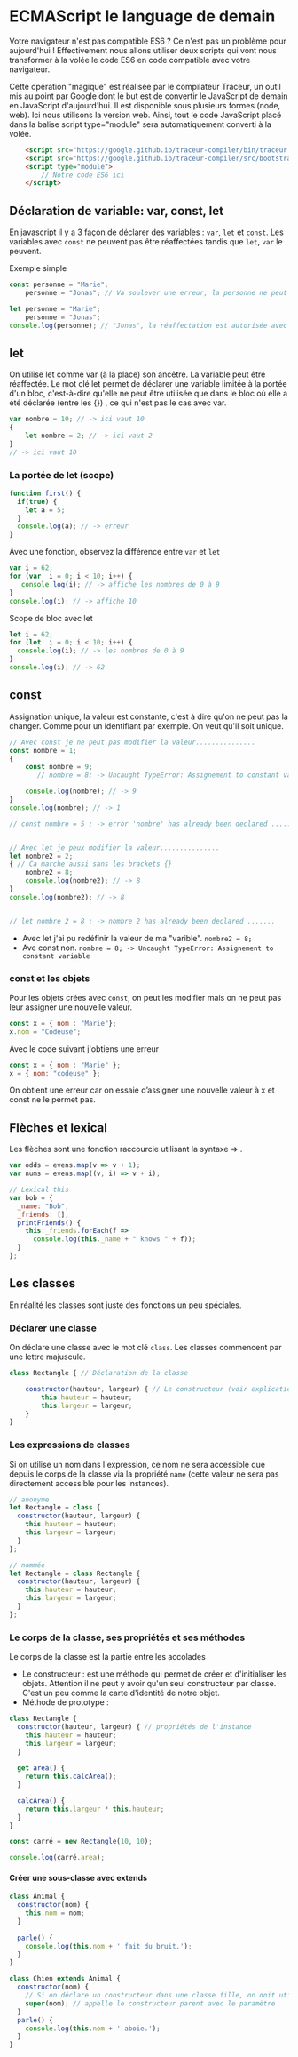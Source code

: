 # ECMAScript le language de demain

Votre navigateur n'est pas compatible ES6 ? Ce n'est pas un problème pour aujourd'hui ! Effectivement nous allons utiliser deux scripts qui vont nous transformer à la volée le code ES6 en code compatible avec votre navigateur.

Cette opération "magique" est réalisée par le compilateur Traceur, un outil mis au point par Google dont le but est de convertir le JavaScript de demain en JavaScript d'aujourd'hui. Il est disponible sous plusieurs formes (node, web). Ici nous utilisons la version web. Ainsi, tout le code JavaScript placé dans la balise script type="module" sera automatiquement converti à la volée.

```html
    <script src="https://google.github.io/traceur-compiler/bin/traceur.js"></script>
    <script src="https://google.github.io/traceur-compiler/src/bootstrap.js"></script>
    <script type="module">
        // Notre code ES6 ici
    </script>
```

## Déclaration de variable: var, const, let

En javascript il y a 3 façon de déclarer des variables : `var`, `let` et `const`.
Les variables avec `const` ne peuvent pas être réaffectées tandis que `let`, `var` le peuvent.

Exemple simple

```js
const personne = "Marie";
    personne = "Jonas"; // Va soulever une erreur, la personne ne peut pas être réaffectée.
```

```js
let personne = "Marie";
    personne = "Jonas"; 
console.log(personne); // "Jonas", la réaffectation est autorisée avec let
```

## let

On utilise let comme var (à la place) son ancêtre. La variable peut être réaffectée.
Le mot clé let permet de déclarer une variable limitée à la portée d'un bloc, c'est-à-dire qu'elle ne peut être utilisée que dans le bloc où elle a été déclarée (entre les {}) , ce qui n'est pas le cas avec var.

```js
var nombre = 10; // -> ici vaut 10
{
    let nombre = 2; // -> ici vaut 2
}
// -> ici vaut 10
```

### La portée de let (scope) 

```js
function first() {
  if(true) {
    let a = 5;  
  }
  console.log(a); // -> erreur
}
```

Avec une fonction, observez la différence entre `var` et `let`

```js
var i = 62;
for (var  i = 0; i < 10; i++) {
   console.log(i); // -> affiche les nombres de 0 à 9
}
console.log(i); // -> affiche 10

```

Scope de bloc avec let

```js
let i = 62;
for (let  i = 0; i < 10; i++) {
  console.log(i); // -> les nombres de 0 à 9
}
console.log(i); // -> 62
```

## const

Assignation unique, la valeur est constante, c'est à dire qu'on ne peut pas la changer. Comme pour un identifiant par exemple. On veut qu'il soit unique.

```js
// Avec const je ne peut pas modifier la valeur...............
const nombre = 1;
{
    const nombre = 9;
       // nombre = 8; -> Uncaught TypeError: Assignement to constant variable

    console.log(nombre); // -> 9
}
console.log(nombre); // -> 1

// const nombre = 5 ; -> error 'nombre' has already been declared .......


// Avec let je peux modifier la valeur...............
let nombre2 = 2;
{ // Ca marche aussi sans les brackets {}
    nombre2 = 8;
    console.log(nombre2); // -> 8
}
console.log(nombre2); // -> 8


// let nombre 2 = 8 ; -> nombre 2 has already been declared .......
```

- Avec let j'ai pu redéfinir la valeur de ma "varible". `nombre2 = 8;`
- Ave const non. `nombre = 8; -> Uncaught TypeError: Assignement to constant variable`

### const et les objets

Pour les objets crées avec `const`, on peut les modifier mais on ne peut pas leur assigner une nouvelle valeur.

```js
const x = { nom : "Marie"};
x.nom = "Codeuse";
``` 

Avec le code suivant j'obtiens une erreur

```js
const x = { nom : "Marie" };
x = { nom: "codeuse" };
```
On obtient une erreur car on essaie d’assigner une nouvelle valeur à x et const ne le permet pas.

## Flèches et lexical

Les flèches sont une fonction raccourcie utilisant la syntaxe => .

```js
var odds = evens.map(v => v + 1);
var nums = evens.map((v, i) => v + i);

// Lexical this
var bob = {
  _name: "Bob",
  _friends: [],
  printFriends() {
    this._friends.forEach(f =>
      console.log(this._name + " knows " + f));
  }
};
```

## Les classes

En réalité les classes sont juste des fonctions un peu spéciales.

### Déclarer une classe 

On déclare une classe avec le mot clé `class`. Les classes commencent par une lettre majuscule.

```js
class Rectangle { // Déclaration de la classe

    constructor(hauteur, largeur) { // Le constructeur (voir explication plus bas).
        this.hauteur = hauteur;
        this.largeur = largeur;
    }
}
```

### Les expressions de classes

Si on utilise un nom dans l'expression, ce nom ne sera accessible que depuis le corps de la classe via la propriété `name` (cette valeur ne sera pas directement accessible pour les instances).

```js
// anonyme
let Rectangle = class {
  constructor(hauteur, largeur) {
    this.hauteur = hauteur;
    this.largeur = largeur;
  }
};

// nommée
let Rectangle = class Rectangle {
  constructor(hauteur, largeur) {
    this.hauteur = hauteur;
    this.largeur = largeur;
  }
};
```

### Le corps de la classe, ses propriétés et ses méthodes

Le corps de la classe est la partie entre les accolades

- Le constructeur : est une méthode qui permet de créer et d'initialiser les objets. Attention il ne peut y avoir qu'un seul constructeur par classe. C'est un peu comme la carte d'identité de notre objet.
- Méthode de prototype :

```js
class Rectangle {
  constructor(hauteur, largeur) { // propriétés de l'instance
    this.hauteur = hauteur;
    this.largeur = largeur;
  }
 
  get area() {
    return this.calcArea();
  }

  calcArea() {
    return this.largeur * this.hauteur;
  }
}

const carré = new Rectangle(10, 10);

console.log(carré.area);
``` 

#### Créer une sous-classe avec extends

```js
class Animal { 
  constructor(nom) {
    this.nom = nom;
  }
  
  parle() {
    console.log(this.nom + ' fait du bruit.');
  }
}

class Chien extends Animal {
  constructor(nom) {
    // Si on déclare un constructeur dans une classe fille, on doit utiiser super() avant this.
    super(nom); // appelle le constructeur parent avec le paramètre
  }
  parle() {
    console.log(this.nom + ' aboie.');
  }
}
```

